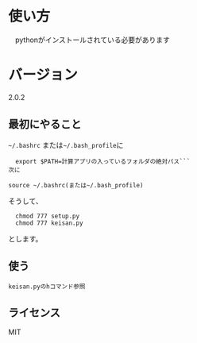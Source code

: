 # 使い方
　pythonがインストールされている必要があります
# バージョン
2.0.2
## 最初にやること
  ```~/.bashrc``` 
または```~/.bash_profile```に
  ```
    export $PATH=計算アプリの入っているフォルダの絶対パス```
  次に
```
    source ~/.bashrc(または~/.bash_profile)
  そうして、
```
  chmod 777 setup.py
  chmod 777 keisan.py
```
とします。
## 使う
```keisan.pyのhコマンド参照```
## ライセンス
MIT
